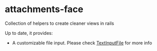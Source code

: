 attachments-face
================

Collection of helpers to create cleaner views in rails

Up to date, it provides:
* A customizable file input. Please check [TextInputFile](https://github.com/fotanus/TextFileInput) for more info

